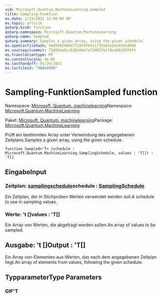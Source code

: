 ```yaml
---
uid: Microsoft.Quantum.MachineLearning.Sampled
title: Sampling-Funktion
ms.date: 1/23/2021 12:00:00 AM
ms.topic: article
qsharp.kind: function
qsharp.namespace: Microsoft.Quantum.MachineLearning
qsharp.name: Sampled
qsharp.summary: Samples a given array, using the given schedule.
ms.openlocfilehash: 5dd599246847718f4f0411715585cb416595db9d
ms.sourcegitcommit: 71605ea9cc630e84e7ef29027e1f0ea06299747e
ms.translationtype: MT
ms.contentlocale: de-DE
ms.lasthandoff: 01/26/2021
ms.locfileid: "98854950"
---
```

# <a name="sampled-function"></a><span data-ttu-id="27ed1-102">Sampling-Funktion</span><span class="sxs-lookup"><span data-stu-id="27ed1-102">Sampled function</span></span>

<span data-ttu-id="27ed1-103">Namespace: [Microsoft. Quantum. machinelearning](xref:Microsoft.Quantum.MachineLearning)</span><span class="sxs-lookup"><span data-stu-id="27ed1-103">Namespace: [Microsoft.Quantum.MachineLearning](xref:Microsoft.Quantum.MachineLearning)</span></span>

<span data-ttu-id="27ed1-104">Paket: [Microsoft. Quantum. machinelearning](https://nuget.org/packages/Microsoft.Quantum.MachineLearning)</span><span class="sxs-lookup"><span data-stu-id="27ed1-104">Package: [Microsoft.Quantum.MachineLearning](https://nuget.org/packages/Microsoft.Quantum.MachineLearning)</span></span>


<span data-ttu-id="27ed1-105">Prüft ein bestimmtes Array unter Verwendung des angegebenen Zeitplans.</span><span class="sxs-lookup"><span data-stu-id="27ed1-105">Samples a given array, using the given schedule.</span></span>

```qsharp
function Sampled<'T> (schedule : Microsoft.Quantum.MachineLearning.SamplingSchedule, values : 'T[]) : 'T[]
```


## <a name="input"></a><span data-ttu-id="27ed1-106">Eingabe</span><span class="sxs-lookup"><span data-stu-id="27ed1-106">Input</span></span>

### <a name="schedule--samplingschedule"></a><span data-ttu-id="27ed1-107">Zeitplan: [samplingschedule](xref:Microsoft.Quantum.MachineLearning.SamplingSchedule)</span><span class="sxs-lookup"><span data-stu-id="27ed1-107">schedule : [SamplingSchedule](xref:Microsoft.Quantum.MachineLearning.SamplingSchedule)</span></span>

<span data-ttu-id="27ed1-108">Ein Zeitplan, der in Stichproben Werten verwendet werden soll.</span><span class="sxs-lookup"><span data-stu-id="27ed1-108">A schedule to use in sampling values.</span></span>


### <a name="values--t"></a><span data-ttu-id="27ed1-109">Werte: 't []</span><span class="sxs-lookup"><span data-stu-id="27ed1-109">values : 'T[]</span></span>

<span data-ttu-id="27ed1-110">Ein Array von Werten, die abgefragt werden sollen.</span><span class="sxs-lookup"><span data-stu-id="27ed1-110">An array of values to be sampled.</span></span>



## <a name="output--t"></a><span data-ttu-id="27ed1-111">Ausgabe: 't []</span><span class="sxs-lookup"><span data-stu-id="27ed1-111">Output : 'T[]</span></span>

<span data-ttu-id="27ed1-112">Ein Array von-Elementen aus-Werten, das nach dem angegebenen Zeitplan liegt.</span><span class="sxs-lookup"><span data-stu-id="27ed1-112">An array of elements from values, following the given schedule.</span></span>

## <a name="type-parameters"></a><span data-ttu-id="27ed1-113">Typparameter</span><span class="sxs-lookup"><span data-stu-id="27ed1-113">Type Parameters</span></span>

### <a name="t"></a><span data-ttu-id="27ed1-114">GIF</span><span class="sxs-lookup"><span data-stu-id="27ed1-114">'T</span></span>

